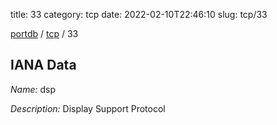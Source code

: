 title: 33
category: tcp
date: 2022-02-10T22:46:10
slug: tcp/33

[portdb](/) / [tcp](/category/tcp.html) / 33


## IANA Data

_Name:_ dsp

_Description:_ Display Support Protocol

